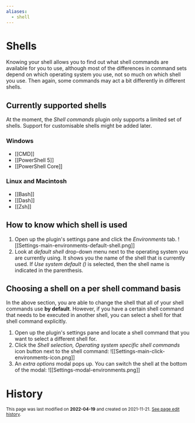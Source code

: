 ```yaml
---
aliases:
  - shell
---
```


# Shells
Knowing your shell allows you to find out what shell commands are available for you to use, although most of the differences in command sets depend on which operating system you use, not so much on which shell you use. Then again, some commands may act a bit differently in different shells.

## Currently supported shells
At the moment, the *Shell commands* plugin only supports a limited set of shells. Support for customisable shells might be added later.

### Windows
- [[CMD]]
- [[PowerShell 5]]
- [[PowerShell Core]]

### Linux and Macintosh
- [[Bash]]
- [[Dash]]
- [[Zsh]]

## How to know which shell is used
1. Open up the plugin's settings pane and click the *Environments* tab.
![[Settings-main-environments-default-shell.png]]
2. Look at *default shell* drop-down menu next to the operating system you are currently using. It shows you the name of the shell that is currently used.
	If *Use system default ()* is selected, then the shell name is indicated in the parenthesis.
	
## Choosing a shell on a per shell command basis
In the above section, you are able to change the shell that all of your shell commands use **by default**. However, if you have a certain shell command that needs to be executed in another shell, you can select a shell for that shell command explicitly.
1. Open up the plugin's settings pane and locate a shell command that you want to select a different shell for.
2. Click the *Shell selection, Operating system specific shell commands* icon button next to the shell command:
	![[Settings-main-click-environments-icon.png]]
3. An *extra options* modal pops up. You can switch the shell at the bottom of the modal:
	![[Settings-modal-environments.png]]

# History
<small>This page was last modified on <strong>2022-04-19</strong> and created on 2021-11-21. <a href="https://github.com/Taitava/obsidian-shellcommands-documentation/commits/main/./Environments/Shells.md">See page edit history</a>.</small>

